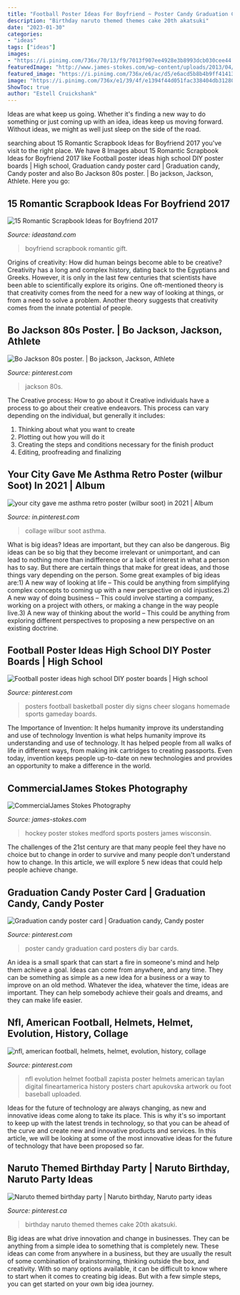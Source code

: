 ```yaml
---
title: "Football Poster Ideas For Boyfriend ~ Poster Candy Graduation Card Posters Diy Bar Cards"
description: "Birthday naruto themed themes cake 20th akatsuki"
date: "2023-01-30"
categories:
- "ideas"
tags: ["ideas"]
images:
- "https://i.pinimg.com/736x/70/13/f9/7013f907ee4928e3b8993dcb030cee44.jpg"
featuredImage: "http://www.james-stokes.com/wp-content/uploads/2013/04/02-Girls-Hockey-Poster-Ideas-Medford-Wisconsin-James-Stokes-Photography.jpg"
featured_image: "https://i.pinimg.com/736x/e6/ac/d5/e6acd5b8b4b9ff4141384adf6a7be127.jpg"
image: "https://i.pinimg.com/736x/e1/39/4f/e1394f44d051fac338404db312800127.jpg"
ShowToc: true
author: "Estell Cruickshank"
---
```



Ideas are what keep us going. Whether it's finding a new way to do something or just coming up with an idea, ideas keep us moving forward. Without ideas, we might as well just sleep on the side of the road.

	

		
searching about 15 Romantic Scrapbook Ideas for Boyfriend 2017 you've visit to the right place. We have 8 Images about 15 Romantic Scrapbook Ideas for Boyfriend 2017 like Football poster ideas high school DIY poster boards | High school, Graduation candy poster card | Graduation candy, Candy poster and also Bo Jackson 80s poster. | Bo jackson, Jackson, Athlete. Here you go:
		
    
## 15 Romantic Scrapbook Ideas For Boyfriend 2017

<img loading=lazy src="https://ideastand.com/wp-content/uploads/2014/06/scrapbook-ideas-for-boyfriend/8-romantic-scrapbook-ideas.jpg" onerror="this.onerror=null;this.src='https://tse3.mm.bing.net/th?id=OIP.sz5gww3kaa5K4gcRXpQKmAHaJ6&amp;pid=15.1';" alt="15 Romantic Scrapbook Ideas for Boyfriend 2017">

_Source: ideastand.com_

>boyfriend scrapbook romantic gift. 

	

Origins of creativity: How did human beings become able to be creative?
Creativity has a long and complex history, dating back to the Egyptians and Greeks. However, it is only in the last few centuries that scientists have been able to scientifically explore its origins. One oft-mentioned theory is that creativity comes from the need for a new way of looking at things, or from a need to solve a problem. Another theory suggests that creativity comes from the innate potential of people.

    
## Bo Jackson 80s Poster. | Bo Jackson, Jackson, Athlete

<img loading=lazy src="https://i.pinimg.com/736x/70/13/f9/7013f907ee4928e3b8993dcb030cee44.jpg" onerror="this.onerror=null;this.src='https://tse2.mm.bing.net/th?id=OIP.vp_00vzaYPY6-7HvDHbhKwHaLG&amp;pid=15.1';" alt="Bo Jackson 80s poster. | Bo jackson, Jackson, Athlete">

_Source: pinterest.com_

>jackson 80s. 

	

The Creative process: How to go about it
Creative individuals have a process to go about their creative endeavors. This process can vary depending on the individual, but generally it includes: 
1. Thinking about what you want to create 
2. Plotting out how you will do it 
3. Creating the steps and conditions necessary for the finish product 
4. Editing, proofreading and finalizing 

    
## Your City Gave Me Asthma Retro Poster (wilbur Soot) In 2021 | Album

<img loading=lazy src="https://i.pinimg.com/736x/e6/ac/d5/e6acd5b8b4b9ff4141384adf6a7be127.jpg" onerror="this.onerror=null;this.src='https://tse2.mm.bing.net/th?id=OIP.D6LRkooc9VhkVqPPTG2FgQHaLH&amp;pid=15.1';" alt="your city gave me asthma retro poster (wilbur soot) in 2021 | Album">

_Source: in.pinterest.com_

>collage wilbur soot asthma. 

	

What is big ideas?
Ideas are important, but they can also be dangerous. Big ideas can be so big that they become irrelevant or unimportant, and can lead to nothing more than indifference or a lack of interest in what a person has to say. But there are certain things that make for great ideas, and those things vary depending on the person. Some great examples of big ideas are:1) A new way of looking at life – This could be anything from simplifying complex concepts to coming up with a new perspective on old injustices.2) A new way of doing business – This could involve starting a company, working on a project with others, or making a change in the way people live.3) A new way of thinking about the world – This could be anything from exploring different perspectives to proposing a new perspective on an existing doctrine.

    
## Football Poster Ideas High School DIY Poster Boards | High School

<img loading=lazy src="https://i.pinimg.com/736x/cb/ce/5c/cbce5c3d8a7b7614d8fbd1a2089fedc5--cheer-posters-basketball-posters.jpg" onerror="this.onerror=null;this.src='https://tse3.mm.bing.net/th?id=OIP.lTYnknKkb63ma38khBAyjAHaNJ&amp;pid=15.1';" alt="Football poster ideas high school DIY poster boards | High school">

_Source: pinterest.com_

>posters football basketball poster diy signs cheer slogans homemade sports gameday boards. 

	

The Importance of Invention: It helps humanity improve its understanding and use of technology
Invention is what helps humanity improve its understanding and use of technology. It has helped people from all walks of life in different ways, from making ink cartridges to creating passports. Even today, invention keeps people up-to-date on new technologies and provides an opportunity to make a difference in the world.

    
## CommercialJames Stokes Photography

<img loading=lazy src="http://www.james-stokes.com/wp-content/uploads/2013/04/02-Girls-Hockey-Poster-Ideas-Medford-Wisconsin-James-Stokes-Photography.jpg" onerror="this.onerror=null;this.src='https://tse4.mm.bing.net/th?id=OIP.UtiNm451SvhbUDYiHZDVeAHaLB&amp;pid=15.1';" alt="CommercialJames Stokes Photography">

_Source: james-stokes.com_

>hockey poster stokes medford sports posters james wisconsin. 

	

The challenges of the 21st century are that many people feel they have no choice but to change in order to survive and many people don't understand how to change. In this article, we will explore 5 new ideas that could help people achieve change.

    
## Graduation Candy Poster Card | Graduation Candy, Candy Poster

<img loading=lazy src="https://i.pinimg.com/736x/e1/39/4f/e1394f44d051fac338404db312800127.jpg" onerror="this.onerror=null;this.src='https://tse4.mm.bing.net/th?id=OIP.6VAsl_D-bU7GdyQ-ZlmWqgHaJ3&amp;pid=15.1';" alt="Graduation candy poster card | Graduation candy, Candy poster">

_Source: pinterest.com_

>poster candy graduation card posters diy bar cards. 

	

An idea is a small spark that can start a fire in someone's mind and help them achieve a goal. Ideas can come from anywhere, and any time. They can be something as simple as a new idea for a business or a way to improve on an old method. Whatever the idea, whatever the time, ideas are important. They can help somebody achieve their goals and dreams, and they can make life easier.

    
## Nfl, American Football, Helmets, Helmet, Evolution, History, Collage

<img loading=lazy src="https://i.pinimg.com/736x/d1/30/8e/d1308ecd7348516c5a600aaaef91030c.jpg" onerror="this.onerror=null;this.src='https://tse2.mm.bing.net/th?id=OIP.Mwrlbdk6PVyk9MqutKF1GQHaKb&amp;pid=15.1';" alt="nfl, american football, helmets, helmet, evolution, history, collage">

_Source: pinterest.com_

>nfl evolution helmet football zapista poster helmets american taylan digital fineartamerica history posters chart apukovska artwork ou foot baseball uploaded. 

	

Ideas for the future of technology are always changing, as new and innovative ideas come along to take its place. This is why it's so important to keep up with the latest trends in technology, so that you can be ahead of the curve and create new and innovative products and services. In this article, we will be looking at some of the most innovative ideas for the future of technology that have been proposed so far.

    
## Naruto Themed Birthday Party | Naruto Birthday, Naruto Party Ideas

<img loading=lazy src="https://i.pinimg.com/736x/05/67/28/056728777587c45f58037cdeeb4b10c9.jpg" onerror="this.onerror=null;this.src='https://tse1.mm.bing.net/th?id=OIP.juqhMboSyL9lTHKfXBp3sAHaJ3&amp;pid=15.1';" alt="Naruto themed birthday party | Naruto birthday, Naruto party ideas">

_Source: pinterest.ca_

>birthday naruto themed themes cake 20th akatsuki. 

	

Big ideas are what drive innovation and change in businesses. They can be anything from a simple idea to something that is completely new. These ideas can come from anywhere in a business, but they are usually the result of some combination of brainstorming, thinking outside the box, and creativity. With so many options available, it can be difficult to know where to start when it comes to creating big ideas. But with a few simple steps, you can get started on your own big idea journey.

